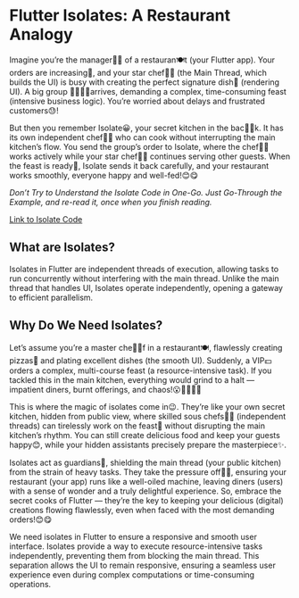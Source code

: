 # Flutter Isolates: A Restaurant Analogy

Imagine you’re the manager🧑‍💼 of a restauran🍽️t (your Flutter app). Your orders are increasing🚀, and your star chef👨‍🍳 (the Main Thread, which builds the UI) is busy with creating the perfect signature dish🍲 (rendering UI). A big group 🤼🧑‍🤝‍🧑arrives, demanding a complex, time-consuming feast (intensive business logic). You’re worried about delays and frustrated customers😓!

But then you remember Isolate😀, your secret kitchen in the bac😮‍💨k. It has its own independent chef🧑‍🍳 who can cook without interrupting the main kitchen’s flow. You send the group’s order to Isolate, where the chef🧑‍🍳 works actively while your star chef👨‍🍳 continues serving other guests. When the feast is ready🥗, Isolate sends it back carefully, and your restaurant works smoothly, everyone happy and well-fed!😊😋

_Don’t Try to Understand the Isolate Code in One-Go. Just Go-Through the Example, and re-read it, once when you finish reading._

[Link to Isolate Code](isolates.dart)

## What are Isolates?

Isolates in Flutter are independent threads of execution, allowing tasks to run concurrently without interfering with the main thread. Unlike the main thread that handles UI, Isolates operate independently, opening a gateway to efficient parallelism.

## Why Do We Need Isolates?

Let’s assume you’re a master che🧑‍🍳f in a restaurant🍽️, flawlessly creating pizzas🍕 and plating excellent dishes (the smooth UI). Suddenly, a VIP💵 orders a complex, multi-course feast (a resource-intensive task). If you tackled this in the main kitchen, everything would grind to a halt — impatient diners, burnt offerings, and chaos!😮😤🤯😵‍💫

This is where the magic of isolates come in😉. They’re like your own secret kitchen, hidden from public view, where skilled sous chefs🧑‍🍳 (independent threads) can tirelessly work on the feast🥗 without disrupting the main kitchen’s rhythm. You can still create delicious food and keep your guests happy😊, while your hidden assistants precisely prepare the masterpiece✨.

Isolates act as guardians💂, shielding the main thread (your public kitchen) from the strain of heavy tasks. They take the pressure off😮‍💨, ensuring your restaurant (your app) runs like a well-oiled machine, leaving diners (users) with a sense of wonder and a truly delightful experience. So, embrace the secret cooks of Flutter — they’re the key to keeping your delicious (digital) creations flowing flawlessly, even when faced with the most demanding orders!😊😋

We need isolates in Flutter to ensure a responsive and smooth user interface. Isolates provide a way to execute resource-intensive tasks independently, preventing them from blocking the main thread. This separation allows the UI to remain responsive, ensuring a seamless user experience even during complex computations or time-consuming operations.
